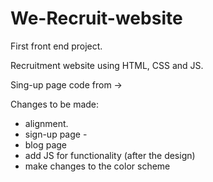 # We-Recruit-website

First front end project.

Recruitment website using HTML, CSS and JS.

Sing-up page code from -> <!-- Coding By CodingNepal - youtube.com/codingnepal -->

Changes to be made:
- alignment.
- sign-up page -
- blog page
- add JS for functionality (after the design)
- make changes to the color scheme

